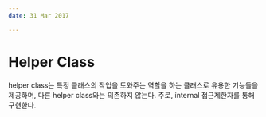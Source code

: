 ```yaml
---
date: 31 Mar 2017

---
```


# Helper Class

helper class는 특정 클래스의 작업을 도와주는 역할을 하는 클래스로 유용한 기능들을 제공하며, 다른 helper class와는 의존하지 않는다.
주로, internal 접근제한자를 통해 구현한다.